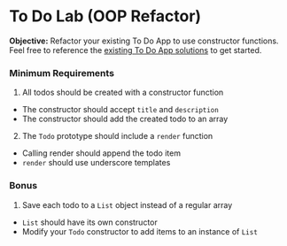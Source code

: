 # To Do Lab (OOP Refactor)

**Objective:** Refactor your existing To Do App to use constructor functions. Feel free to reference the [existing To Do App solutions](../w2_d1_3_todo_lab) to get started.

### Minimum Requirements

1. All todos should be created with a constructor function
  * The constructor should accept `title` and `description`
  * The constructor should add the created todo to an array
2. The `Todo` prototype should include a `render` function
  * Calling render should append the todo item
  * `render` should use underscore templates

### Bonus

1. Save each todo to a `List` object instead of a regular array
  * `List` should have its own constructor
  * Modify your `Todo` constructor to add items to an instance of `List`
